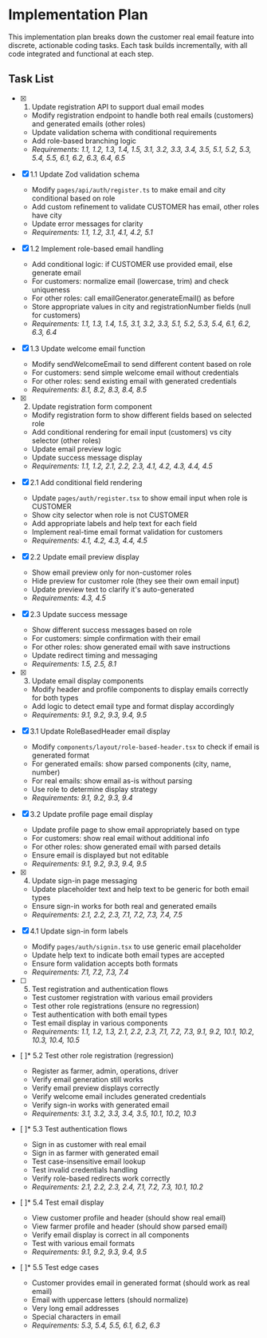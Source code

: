 # Implementation Plan

This implementation plan breaks down the customer real email feature into discrete, actionable coding tasks. Each task builds incrementally, with all code integrated and functional at each step.

## Task List

- [x] 1. Update registration API to support dual email modes
  - Modify registration endpoint to handle both real emails (customers) and generated emails (other roles)
  - Update validation schema with conditional requirements
  - Add role-based branching logic
  - _Requirements: 1.1, 1.2, 1.3, 1.4, 1.5, 3.1, 3.2, 3.3, 3.4, 3.5, 5.1, 5.2, 5.3, 5.4, 5.5, 6.1, 6.2, 6.3, 6.4, 6.5_

- [x] 1.1 Update Zod validation schema
  - Modify `pages/api/auth/register.ts` to make email and city conditional based on role
  - Add custom refinement to validate CUSTOMER has email, other roles have city
  - Update error messages for clarity
  - _Requirements: 1.1, 1.2, 3.1, 4.1, 4.2, 5.1_

- [x] 1.2 Implement role-based email handling
  - Add conditional logic: if CUSTOMER use provided email, else generate email
  - For customers: normalize email (lowercase, trim) and check uniqueness
  - For other roles: call emailGenerator.generateEmail() as before
  - Store appropriate values in city and registrationNumber fields (null for customers)
  - _Requirements: 1.1, 1.3, 1.4, 1.5, 3.1, 3.2, 3.3, 5.1, 5.2, 5.3, 5.4, 6.1, 6.2, 6.3, 6.4_

- [x] 1.3 Update welcome email function
  - Modify sendWelcomeEmail to send different content based on role
  - For customers: send simple welcome email without credentials
  - For other roles: send existing email with generated credentials
  - _Requirements: 8.1, 8.2, 8.3, 8.4, 8.5_

- [x] 2. Update registration form component
  - Modify registration form to show different fields based on selected role
  - Add conditional rendering for email input (customers) vs city selector (other roles)
  - Update email preview logic
  - Update success message display
  - _Requirements: 1.1, 1.2, 2.1, 2.2, 2.3, 4.1, 4.2, 4.3, 4.4, 4.5_

- [x] 2.1 Add conditional field rendering
  - Update `pages/auth/register.tsx` to show email input when role is CUSTOMER
  - Show city selector when role is not CUSTOMER
  - Add appropriate labels and help text for each field
  - Implement real-time email format validation for customers
  - _Requirements: 4.1, 4.2, 4.3, 4.4, 4.5_

- [x] 2.2 Update email preview display
  - Show email preview only for non-customer roles
  - Hide preview for customer role (they see their own email input)
  - Update preview text to clarify it's auto-generated
  - _Requirements: 4.3, 4.5_

- [x] 2.3 Update success message
  - Show different success messages based on role
  - For customers: simple confirmation with their email
  - For other roles: show generated email with save instructions
  - Update redirect timing and messaging
  - _Requirements: 1.5, 2.5, 8.1_

- [x] 3. Update email display components
  - Modify header and profile components to display emails correctly for both types
  - Add logic to detect email type and format display accordingly
  - _Requirements: 9.1, 9.2, 9.3, 9.4, 9.5_

- [x] 3.1 Update RoleBasedHeader email display
  - Modify `components/layout/role-based-header.tsx` to check if email is generated format
  - For generated emails: show parsed components (city, name, number)
  - For real emails: show email as-is without parsing
  - Use role to determine display strategy
  - _Requirements: 9.1, 9.2, 9.3, 9.4_

- [x] 3.2 Update profile page email display
  - Update profile page to show email appropriately based on type
  - For customers: show real email without additional info
  - For other roles: show generated email with parsed details
  - Ensure email is displayed but not editable
  - _Requirements: 9.1, 9.2, 9.3, 9.4, 9.5_

- [x] 4. Update sign-in page messaging
  - Update placeholder text and help text to be generic for both email types
  - Ensure sign-in works for both real and generated emails
  - _Requirements: 2.1, 2.2, 2.3, 7.1, 7.2, 7.3, 7.4, 7.5_

- [x] 4.1 Update sign-in form labels
  - Modify `pages/auth/signin.tsx` to use generic email placeholder
  - Update help text to indicate both email types are accepted
  - Ensure form validation accepts both formats
  - _Requirements: 7.1, 7.2, 7.3, 7.4_

- [ ] 5. Test registration and authentication flows
  - Test customer registration with various email providers
  - Test other role registrations (ensure no regression)
  - Test authentication with both email types
  - Test email display in various components
  - _Requirements: 1.1, 1.2, 1.3, 2.1, 2.2, 2.3, 7.1, 7.2, 7.3, 9.1, 9.2, 10.1, 10.2, 10.3, 10.4, 10.5_



- [ ]* 5.2 Test other role registration (regression)
  - Register as farmer, admin, operations, driver
  - Verify email generation still works
  - Verify email preview displays correctly
  - Verify welcome email includes generated credentials
  - Verify sign-in works with generated email
  - _Requirements: 3.1, 3.2, 3.3, 3.4, 3.5, 10.1, 10.2, 10.3_

- [ ]* 5.3 Test authentication flows
  - Sign in as customer with real email
  - Sign in as farmer with generated email
  - Test case-insensitive email lookup
  - Test invalid credentials handling
  - Verify role-based redirects work correctly
  - _Requirements: 2.1, 2.2, 2.3, 2.4, 7.1, 7.2, 7.3, 10.1, 10.2_

- [ ]* 5.4 Test email display
  - View customer profile and header (should show real email)
  - View farmer profile and header (should show parsed email)
  - Verify email display is correct in all components
  - Test with various email formats
  - _Requirements: 9.1, 9.2, 9.3, 9.4, 9.5_

- [ ]* 5.5 Test edge cases
  - Customer provides email in generated format (should work as real email)
  - Email with uppercase letters (should normalize)
  - Very long email addresses
  - Special characters in email
  - _Requirements: 5.3, 5.4, 5.5, 6.1, 6.2, 6.3_
